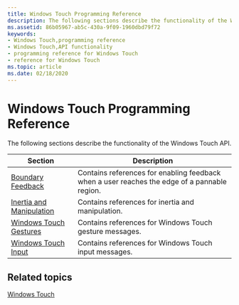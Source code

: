 ```yaml
---
title: Windows Touch Programming Reference
description: The following sections describe the functionality of the Windows Touch API.
ms.assetid: 86b05967-ab5c-430a-9f09-1960dbd79f72
keywords:
- Windows Touch,programming reference
- Windows Touch,API functionality
- programming reference for Windows Touch
- reference for Windows Touch
ms.topic: article
ms.date: 02/18/2020
---
```


# Windows Touch Programming Reference

The following sections describe the functionality of the Windows Touch API.

| Section        | Description    |
|--------------------------------------------------------------------|----------------------------------------------------------------------------------------------|
| [Boundary Feedback](boundary-feedback.md)                         | Contains references for enabling feedback when a user reaches the edge of a pannable region. |
| [Inertia and Manipulation](inertia-and-manipulation-reference.md) | Contains references for inertia and manipulation.                  |
| [Windows Touch Gestures](multi-touch-gestures.md)                 | Contains references for Windows Touch gesture messages.            |
| [Windows Touch Input](multi-touch-input.md)                       | Contains references for Windows Touch input messages.              |

## Related topics

[Windows Touch](windows-touch-portal.md)
